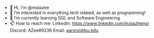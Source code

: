 - 👋 Hi, I’m @realazee
- 👀 I’m interested in everything tech related, as well as programming!
- 🌱 I’m currently learning SQL and Software Engineering
- 📫 How to reach me:
LinkedIn: https://www.linkedin.com/in/aazheng/
Discord: AZee#9236
Email: aaronz@bu.edu

<!---
realazee/realazee is a ✨ special ✨ repository because its `README.md` (this file) appears on your GitHub profile.
You can click the Preview link to take a look at your changes.
--->
